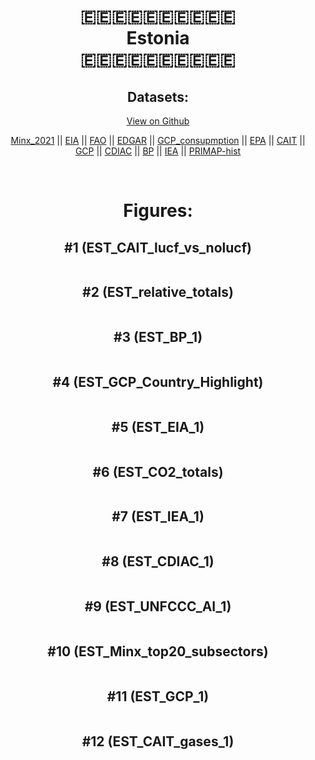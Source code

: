
<center>
<h1 align="center">
🇪🇪🇪🇪🇪🇪🇪🇪🇪🇪
<br>
Estonia
<br>
🇪🇪🇪🇪🇪🇪🇪🇪🇪🇪
</h1>
<h2>Datasets:</h2>
<p><a href="https://github.com/dquintani/GreenhouseData/tree/master/country_data/EST_Estonia/data">View on Github</a>
<br></p><p><a href="data/EST_Minx_2021.csv">Minx_2021</a> || <a href="data/EST_EIA.csv">EIA</a> || <a href="data/EST_FAO.csv">FAO</a> || <a href="data/EST_EDGAR.csv">EDGAR</a> || <a href="data/EST_GCP_consupmption.csv">GCP_consupmption</a> || <a href="data/EST_EPA.csv">EPA</a> || <a href="data/EST_CAIT.csv">CAIT</a> || <a href="data/EST_GCP.csv">GCP</a> || <a href="data/EST_CDIAC.csv">CDIAC</a> || <a href="data/EST_BP.csv">BP</a> || <a href="data/EST_IEA.csv">IEA</a> || <a href="data/EST_PRIMAP-hist.csv">PRIMAP-hist</a></p><p><br></p>
<h1>Figures:</h1><h2>#1 (EST_CAIT_lucf_vs_nolucf)</h2>
<p><img alt="" src="figures/EST_CAIT_lucf_vs_nolucf.png" /></p><h2>#2 (EST_relative_totals)</h2>
<p><img alt="" src="figures/EST_relative_totals.png" /></p><h2>#3 (EST_BP_1)</h2>
<p><img alt="" src="figures/EST_BP_1.png" /></p><h2>#4 (EST_GCP_Country_Highlight)</h2>
<p><img alt="" src="figures/EST_GCP_Country_Highlight.png" /></p><h2>#5 (EST_EIA_1)</h2>
<p><img alt="" src="figures/EST_EIA_1.png" /></p><h2>#6 (EST_CO2_totals)</h2>
<p><img alt="" src="figures/EST_CO2_totals.png" /></p><h2>#7 (EST_IEA_1)</h2>
<p><img alt="" src="figures/EST_IEA_1.png" /></p><h2>#8 (EST_CDIAC_1)</h2>
<p><img alt="" src="figures/EST_CDIAC_1.png" /></p><h2>#9 (EST_UNFCCC_AI_1)</h2>
<p><img alt="" src="figures/EST_UNFCCC_AI_1.png" /></p><h2>#10 (EST_Minx_top20_subsectors)</h2>
<p><img alt="" src="figures/EST_Minx_top20_subsectors.png" /></p><h2>#11 (EST_GCP_1)</h2>
<p><img alt="" src="figures/EST_GCP_1.png" /></p><h2>#12 (EST_CAIT_gases_1)</h2>
<p><img alt="" src="figures/EST_CAIT_gases_1.png" /></p>
